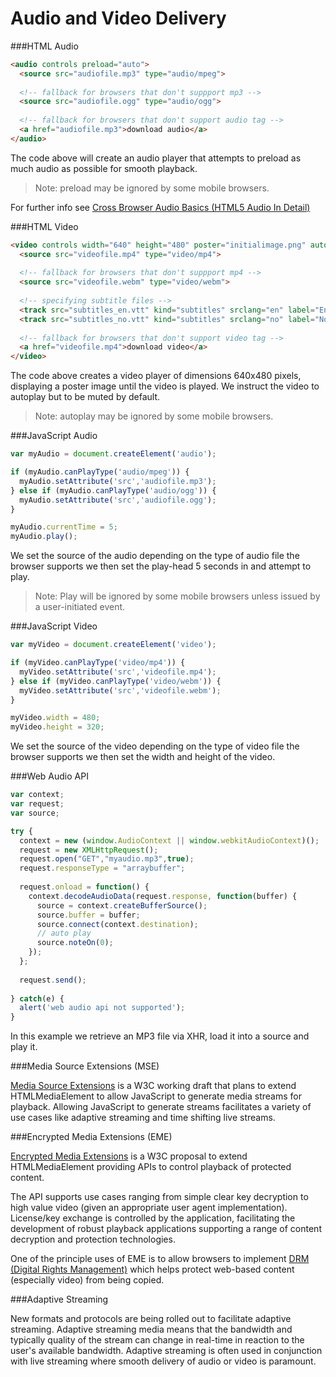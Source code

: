 Audio and Video Delivery
========================


###HTML Audio

`````html
<audio controls preload="auto">
  <source src="audiofile.mp3" type="audio/mpeg">
  
  <!-- fallback for browsers that don't suppport mp3 -->
  <source src="audiofile.ogg" type="audio/ogg">
  
  <!-- fallback for browsers that don't support audio tag -->
  <a href="audiofile.mp3">download audio</a>
</audio>
`````

The code above will create an audio player that attempts to preload as much audio as possible for smooth playback.

> Note: preload may be ignored by some mobile browsers.

For further info see [Cross Browser Audio Basics (HTML5 Audio In Detail)](https://developer.mozilla.org/en-US/Apps/Build/Manipulating_media/Cross-browser_audio_basics#HTML5_audio_in_detail)


###HTML Video

`````html
<video controls width="640" height="480" poster="initialimage.png" autoplay muted>
  <source src="videofile.mp4" type="video/mp4">
  
  <!-- fallback for browsers that don't suppport mp4 -->
  <source src="videofile.webm" type="video/webm">
  
  <!-- specifying subtitle files -->
  <track src="subtitles_en.vtt" kind="subtitles" srclang="en" label="English">
  <track src="subtitles_no.vtt" kind="subtitles" srclang="no" label="Norwegian">
  
  <!-- fallback for browsers that don't support video tag -->
  <a href="videofile.mp4">download video</a>
</video>
`````

The code above creates a video player of dimensions 640x480 pixels, displaying a poster image until the video is played. We instruct the video to autoplay but to be muted by default.

> Note: autoplay may be ignored by some mobile browsers.

###JavaScript Audio

`````javascript
var myAudio = document.createElement('audio');

if (myAudio.canPlayType('audio/mpeg')) {
  myAudio.setAttribute('src','audiofile.mp3');
} else if (myAudio.canPlayType('audio/ogg')) {
  myAudio.setAttribute('src','audiofile.ogg');
}

myAudio.currentTime = 5;
myAudio.play();
`````

We set the source of the audio depending on the type of audio file the browser supports we then set the play-head 5 seconds in and attempt to play.

> Note: Play will be ignored by some mobile browsers unless issued by a user-initiated event.

###JavaScript Video

`````javascript
var myVideo = document.createElement('video');

if (myVideo.canPlayType('video/mp4')) {
  myVideo.setAttribute('src','videofile.mp4');
} else if (myVideo.canPlayType('video/webm')) {
  myVideo.setAttribute('src','videofile.webm');
}

myVideo.width = 480;
myVideo.height = 320;
`````
We set the source of the video depending on the type of video file the browser supports we then set the width and height of the video.

###Web Audio API

`````javascript
var context;
var request; 
var source;

try { 
  context = new (window.AudioContext || window.webkitAudioContext)();
  request = new XMLHttpRequest(); 
  request.open("GET","myaudio.mp3",true); 
  request.responseType = "arraybuffer"; 
  
  request.onload = function() { 
    context.decodeAudioData(request.response, function(buffer) { 
      source = context.createBufferSource();  
      source.buffer = buffer; 
      source.connect(context.destination); 
      // auto play
      source.noteOn(0); 
    }); 
  }; 
  
  request.send(); 
  
} catch(e) { 
  alert('web audio api not supported'); 
} 


`````

In this example we retrieve an MP3 file via XHR, load it into a source and play it.

###Media Source Extensions (MSE)


[Media Source Extensions](https://dvcs.w3.org/hg/html-media/raw-file/tip/media-source/media-source.html) is a W3C working draft that plans to extend HTMLMediaElement to allow JavaScript to generate media streams for playback. Allowing JavaScript to generate streams facilitates a variety of use cases like adaptive streaming and time shifting live streams.

###Encrypted Media Extensions (EME)


[Encrypted Media Extensions](https://dvcs.w3.org/hg/html-media/raw-file/tip/encrypted-media/encrypted-media.html) is a W3C proposal to extend HTMLMediaElement providing APIs to control playback of protected content.

The API supports use cases ranging from simple clear key decryption to high value video (given an appropriate user agent implementation). License/key exchange is controlled by the application, facilitating the development of robust playback applications supporting a range of content decryption and protection technologies.

One of the principle uses of EME is to allow browsers to implement [DRM (Digital Rights Management)](http://en.wikipedia.org/wiki/Digital_rights_management) which helps protect web-based content (especially video) from being copied.

###Adaptive Streaming

New formats and protocols are being rolled out to facilitate adaptive streaming. Adaptive streaming media means that the bandwidth and typically quality of the stream can change in real-time in reaction to the user's available bandwidth. Adaptive streaming is often used in conjunction with live streaming where smooth delivery of audio or video is paramount. 
